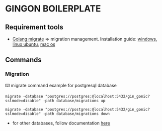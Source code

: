 # GINGON BOILERPLATE

## Requirement tools
-   [Golang migrate](https://github.com/golang-migrate/migrate) => migration management. Installation guide: [windows](https://www.geeksforgeeks.org/how-to-install-golang-migrate-on-windows/), [linux ubuntu](https://www.geeksforgeeks.org/how-to-install-golang-migrate-on-ubuntu/), [mac os](https://formulae.brew.sh/formula/golang-migrate)

## Commands
### Migration
⌨️   migrate command example for postgresql database

```migrate -database "postgres://postgres:@localhost:5432/gin_gonic?sslmode=disable" -path database/migrations up```

```migrate -database "postgres://postgres:@localhost:5432/gin_gonic?sslmode=disable" -path database/migrations down```
-   for other databases, follow documentation [here](https://github.com/golang-migrate/migrate#databases)